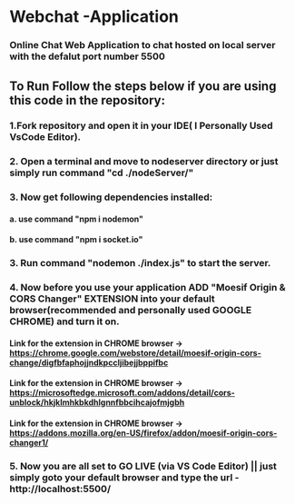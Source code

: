 # Webchat -Application

### Online Chat Web Application to chat hosted on local server with the defalut port number 5500

## To Run Follow the steps below if you are using this code in the repository:

### 1.Fork repository and open it in your IDE( I Personally Used VsCode Editor).
### 2. Open a terminal and move to nodeserver directory or just simply run command "cd ./nodeServer/" 
### 3. Now get following dependencies installed:
 ####    a. use command "npm i nodemon"
 ####    b. use command "npm i socket.io" 
### 3. Run command "nodemon ./index.js" to start the server.
### 4. Now before you use your application ADD "Moesif Origin & CORS Changer" EXTENSION into your default browser(recommended and personally used GOOGLE CHROME) and turn it on. 
####   Link for the extension in CHROME browser -> https://chrome.google.com/webstore/detail/moesif-origin-cors-change/digfbfaphojjndkpccljibejjbppifbc 
####   Link for the extension in CHROME browser -> https://microsoftedge.microsoft.com/addons/detail/cors-unblock/hkjklmhkbkdhlgnnfbbcihcajofmjgbh
####   Link for the extension in CHROME browser -> https://addons.mozilla.org/en-US/firefox/addon/moesif-origin-cors-changer1/
### 5. Now you are all set to GO LIVE (via VS Code Editor) || just simply goto your default browser and type the url - http://localhost:5500/ 
